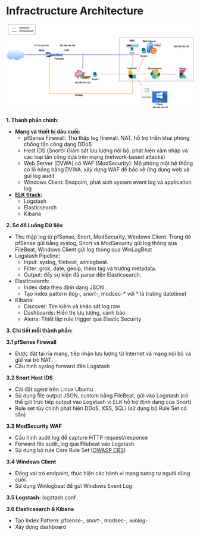 # Infractructure Architecture

![Sơ đồ kiến trúc](../media/network_topology.png)

**1. Thành phần chính**:
- **Mạng và thiết bị đầu cuối:**
  - pfSense Firewall: Thu thập log firewall, NAT, hỗ trợ triển khai phòng chống tấn công dạng DDoS
  - Host IDS (Snort): Giám sát lưu lượng nội bộ, phát hiện xâm nhập và các loại tấn công dựa trên mạng (network-based attacks)
  - Web Server (DVWA) có WAF (ModSecurity): Mô phỏng một hệ thống có lỗ hổng bằng DVWA, xây dựng WAF để bảo vệ ứng dụng web và gửi log audit
  - Windows Client: Endpoint, phát sinh system event log và application log
- **[ELK Stack](../README.MD):**
  - Logstash
  - Elasticsearch
  - Kibana

**2. Sơ đồ Luồng Dữ liệu**
- Thu thập log từ pfSense, Snort, ModSecurity, Windows Client. Trong đó pfSense gửi bằng syslog, Snort và ModSecurity gửi log thông qua FileBeat, Windows Client gửi log thông qua WinLogBeat
- Logstash Pipeline:
  - Input: syslog, filebeat, winlogbeat.
  - Filter: grok, date, geoip, thêm tag và trường metadata.
  - Output: đẩy sự kiện đã parse đến Elasticsearch.
- Elasticsearch:
  - Index data theo định dạng JSON
  - Tạo index pattern (log-*, snort-*, modsec-* với * là trường datetime)
- Kibana:
  - Discover: Tìm kiếm và khảo sát log raw
  - Dashboards: Hiển thị lưu lượng, cảnh báo
  - Alerts: Thiết lập rule trigger qua Elastic Security

**3. Chi tiết mỗi thành phần:**

**3.1 pfSense Firewall**
  - Được đặt tại rìa mạng, tiếp nhận lưu lượng từ Internet và mạng nội bộ và giữ vai trò NAT.
  - Cấu hình syslog forward đến Logstash

**3.2 Snort Host IDS**
  - Cài đặt agent trên Linux Ubuntu
  - Sử dụng file output JSON, custom bằng FileBeat, gửi vào Logstash (có thể gửi trực tiếp output vào Logstash vì ELK hỗ trợ định dạng của Snort)
  - Rule set tùy chỉnh phát hiện DDoS, XSS, SQLi (sử dụng bộ Rule Set có sẵn)
    
**3.3 ModSecurity WAF**
  - Cấu hình audit log để capture HTTP request/response
  - Forward file audit_log qua Filebeat vào Logstash
  - Sử dụng bộ rule Core Rule Set ([OWASP CRS](https://github.com/coreruleset/coreruleset))
    
**3.4 Windows Client**
  - Đóng vai trò endpoint, thực hiện các hành vi mạng tương tự người dùng cuối. 
  - Sử dụng Winlogbeat để gửi Windows Event Log
    
**3.5 Logstash:** logstash.conf

**3.6 Elasticsearch & Kibana**
  - Tạo Index Pattern: pfsense-*, snort-*, modsec-*, winlog-*
  - Xây dựng dashboard

   

  
